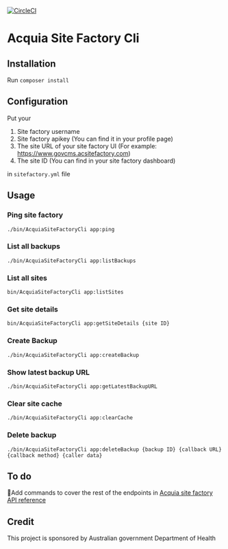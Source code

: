 [![CircleCI](https://circleci.com/gh/rujiali/acquia-site-factory-cli/tree/master.svg?style=svg)](https://circleci.com/gh/rujiali/acquia-site-factory-cli/tree/master)
# Acquia Site Factory Cli

## Installation

Run ```composer install```

## Configuration

Put your 
1. Site factory username
2. Site factory apikey (You can find it in your profile page)
3. The site URL of your site factory UI (For example: https://www.govcms.acsitefactory.com)
4. The site ID (You can find in your site factory dashboard)

in ```sitefactory.yml``` file

## Usage

### Ping site factory
```./bin/AcquiaSiteFactoryCli app:ping```
### List all backups
```./bin/AcquiaSiteFactoryCli app:listBackups```
### List all sites
```bin/AcquiaSiteFactoryCli app:listSites```
### Get site details
```bin/AcquiaSiteFactoryCli app:getSiteDetails {site ID}```
### Create Backup
```./bin/AcquiaSiteFactoryCli app:createBackup```
### Show latest backup URL
```./bin/AcquiaSiteFactoryCli app:getLatestBackupURL```
### Clear site cache
```./bin/AcquiaSiteFactoryCli app:clearCache```
### Delete backup
```./bin/AcquiaSiteFactoryCli app:deleteBackup {backup ID} {callback URL} {callback method} {caller data}```

## To do
:beer:Add commands to cover the rest of the endpoints in [Acquia site factory API reference](https://www.demo.acquia-cc.com/api/v1) 

## Credit
This project is sponsored by Australian government Department of Health